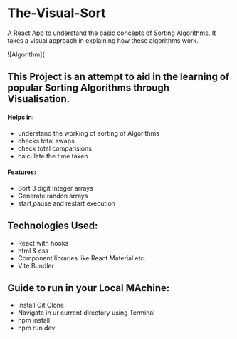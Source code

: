 # The-Visual-Sort
A React App to understand the basic concepts of Sorting Algorithms. It takes a visual approach in explaining how these algorithms work.

![Algorithm](

## This Project is an attempt to aid in the learning of popular Sorting Algorithms through Visualisation.

#### Helps in:
* understand the working of sorting of Algorithms 
* checks total swaps 
* check total comparisions 
* calculate the time taken 

#### Features:
* Sort 3 digit Integer arrays
* Generate randon arrays 
* start,pause and restart execution


## Technologies Used:
* React with hooks
* html & css
* Component libraries like React Material etc.
* Vite Bundler

## Guide to run in your Local MAchine:
* Install Git Clone 
* Navigate in ur current directory using Terminal 
* npm install
* npm run dev
